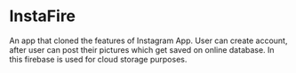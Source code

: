 # InstaFire
An app that cloned the features of Instagram App.
User can create account, after user can post their pictures which get saved on online database.
In this firebase is used for cloud storage purposes.
